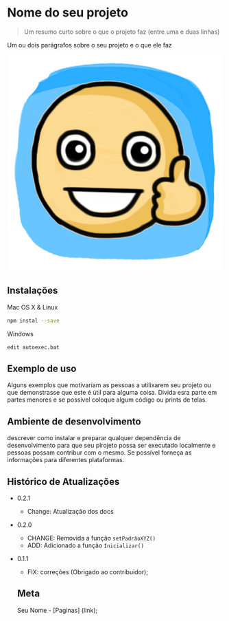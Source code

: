 # Nome do seu projeto

>Um resumo curto sobre o que o projeto faz (entre uma e duas linhas)

Um ou dois parágrafos sobre o seu projeto e o que ele faz

![](imagens/status4.jpg)

## Instalações
Mac OS X & Linux
```sh 
npm instal --save
``` 

Windows
```sh
edit autoexec.bat
```

## Exemplo de uso
Alguns exemplos que motivariam as pessoas a utilixarem seu projeto ou que demonstrasse que este é útil para alguma coisa. Divida esra parte em partes menores e se possível coloque algum código ou prints de telas. 

## Ambiente de desenvolvimento
descrever como instalar e preparar qualquer  dependência de desenvolvimento para que seu plrojeto possa ser executado localmente e pessoas possam contribur com o mesmo. Se possível forneça as informaçôes para diferentes plataformas.

## Histórico de Atualizações

* 0.2.1
    * Change: Atualização dos docs

* 0.2.0 
    * CHANGE: Removida a função `setPadrâoXYZ()`
    * ADD: Adicionado a função `Inicializar()`

* 0.1.1
    * FIX: correções (Obrigado ao contribuidor);

    ## Meta
    Seu Nome - [Paginas] (link);